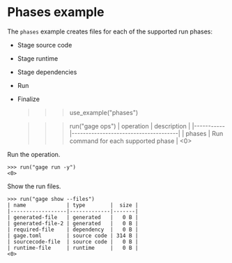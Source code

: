 # Phases example

The `phases` example creates files for each of the supported run phases:

- Stage source code
- Stage runtime
- Stage dependencies
- Run
- Finalize

    >>> use_example("phases")

    >>> run("gage ops")
    | operation | description                          |
    |-----------|--------------------------------------|
    | phases    | Run command for each supported phase |
    <0>

Run the operation.

    >>> run("gage run -y")
    <0>

Show the run files.

    >>> run("gage show --files")
    | name             | type        |  size |
    |------------------|-------------|-------|
    | generated-file   | generated   |   0 B |
    | generated-file-2 | generated   |   0 B |
    | required-file    | dependency  |   0 B |
    | gage.toml        | source code | 314 B |
    | sourcecode-file  | source code |   0 B |
    | runtime-file     | runtime     |   0 B |
    <0>
